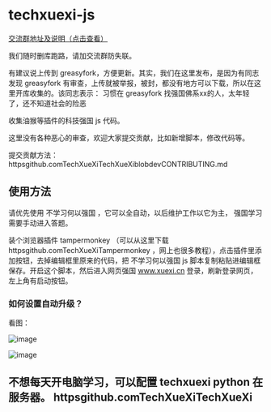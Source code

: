 # techxuexi-js

[交流群地址及说明（点击查看）](httpsgithub.comTechXueXiTechXueXiissues14)

我们随时删库跑路，请加交流群防失联。

有建议说上传到 greasyfork，方便更新。其实，我们在这里发布，是因为有同志发现 greasyfork 有审查，上传就被举报，被封，都没有地方可以下载，所以在这里开库收集的。该同志表示： 习惯在 greasyfork 找强国佛系xx的人，太年轻了，还不知道社会的险恶

收集油猴等插件的科技强国 js 代码。

这里没有各种恶心的审查，欢迎大家提交贡献，比如新增脚本，修改代码等。

提交贡献方法： httpsgithub.comTechXueXiTechXueXiblobdevCONTRIBUTING.md

## 使用方法

请优先使用 不学习何以强国 ，它可以全自动，以后维护工作以它为主， 强国学习 需要手动进入答题。

装个浏览器插件 tampermonkey （可以从这里下载 httpsgithub.comTechXueXiTampermonkey ，网上也很多教程），点击插件里添加按钮，去掉编辑框里原来的代码，把 不学习何以强国 js 脚本复制粘贴进编辑框保存。开启这个脚本，然后进入网页强国 www.xuexi.cn 登录，刷新登录网页，左上角有启动按钮。

### 如何设置自动升级？

看图：

![image](https://user-images.githubusercontent.com/86897692/149704031-d69cc183-ff29-40a0-94d4-a74f1d2a0edc.png)

![image](https://user-images.githubusercontent.com/86897692/149704044-2fb0c908-c312-42a1-9b14-1a71411b54fe.png)


## 不想每天开电脑学习，可以配置 techxuexi python 在服务器。  httpsgithub.comTechXueXiTechXueXi
